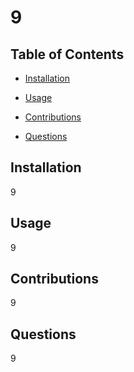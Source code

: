 
  # 9



## Table of Contents
- [Installation](#installation)
- [Usage](#usage)

- [Contributions](#contributions)
- [Questions](#questions)

## Installation
9

## Usage
9



## Contributions
9

## Questions
9
